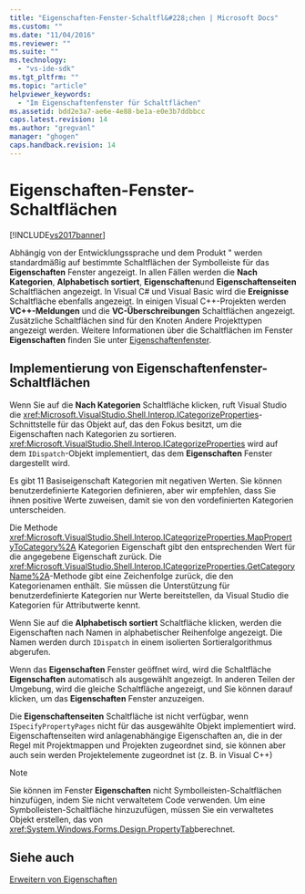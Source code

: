 ```yaml
---
title: "Eigenschaften-Fenster-Schaltfl&#228;chen | Microsoft Docs"
ms.custom: ""
ms.date: "11/04/2016"
ms.reviewer: ""
ms.suite: ""
ms.technology: 
  - "vs-ide-sdk"
ms.tgt_pltfrm: ""
ms.topic: "article"
helpviewer_keywords: 
  - "Im Eigenschaftenfenster für Schaltflächen"
ms.assetid: bdd2e3a7-ae6e-4e88-be1a-e0e3b7ddbbcc
caps.latest.revision: 14
ms.author: "gregvanl"
manager: "ghogen"
caps.handback.revision: 14
---
```

# Eigenschaften-Fenster-Schaltfl&#228;chen
[!INCLUDE[vs2017banner](../../code-quality/includes/vs2017banner.md)]

Abhängig von der Entwicklungssprache und dem Produkt " werden standardmäßig auf bestimmte Schaltflächen der Symbolleiste für das **Eigenschaften** Fenster angezeigt.  In allen Fällen werden die **Nach Kategorien**, **Alphabetisch sortiert**, **Eigenschaften**und **Eigenschaftenseiten** Schaltflächen angezeigt.  In Visual C\# und Visual Basic wird die **Ereignisse** Schaltfläche ebenfalls angezeigt.  In einigen Visual C\+\+\-Projekten werden **VC\+\+\-Meldungen** und die **VC\-Überschreibungen** Schaltflächen angezeigt.  Zusätzliche Schaltflächen sind für den Knoten Andere Projekttypen angezeigt werden.  Weitere Informationen über die Schaltflächen im Fenster **Eigenschaften** finden Sie unter [Eigenschaftenfenster](../../ide/reference/properties-window.md).  
  
## Implementierung von Eigenschaftenfenster\-Schaltflächen  
 Wenn Sie auf die **Nach Kategorien** Schaltfläche klicken, ruft Visual Studio die <xref:Microsoft.VisualStudio.Shell.Interop.ICategorizeProperties>\-Schnittstelle für das Objekt auf, das den Fokus besitzt, um die Eigenschaften nach Kategorien zu sortieren.  <xref:Microsoft.VisualStudio.Shell.Interop.ICategorizeProperties> wird auf dem `IDispatch`\-Objekt implementiert, das dem **Eigenschaften** Fenster dargestellt wird.  
  
 Es gibt 11 Basiseigenschaft Kategorien mit negativen Werten.  Sie können benutzerdefinierte Kategorien definieren, aber wir empfehlen, dass Sie ihnen positive Werte zuweisen, damit sie von den vordefinierten Kategorien unterscheiden.  
  
 Die Methode <xref:Microsoft.VisualStudio.Shell.Interop.ICategorizeProperties.MapPropertyToCategory%2A> Kategorien Eigenschaft gibt den entsprechenden Wert für die angegebene Eigenschaft zurück.  Die <xref:Microsoft.VisualStudio.Shell.Interop.ICategorizeProperties.GetCategoryName%2A>\-Methode gibt eine Zeichenfolge zurück, die den Kategorienamen enthält.  Sie müssen die Unterstützung für benutzerdefinierte Kategorien nur Werte bereitstellen, da Visual Studio die Kategorien für Attributwerte kennt.  
  
 Wenn Sie auf die **Alphabetisch sortiert** Schaltfläche klicken, werden die Eigenschaften nach Namen in alphabetischer Reihenfolge angezeigt.  Die Namen werden durch `IDispatch` in einem isolierten Sortieralgorithmus abgerufen.  
  
 Wenn das **Eigenschaften** Fenster geöffnet wird, wird die Schaltfläche **Eigenschaften** automatisch als ausgewählt angezeigt.  In anderen Teilen der Umgebung, wird die gleiche Schaltfläche angezeigt, und Sie können darauf klicken, um das **Eigenschaften** Fenster anzuzeigen.  
  
 Die **Eigenschaftenseiten** Schaltfläche ist nicht verfügbar, wenn `ISpecifyPropertyPages` nicht für das ausgewählte Objekt implementiert wird.  Eigenschaftenseiten wird anlagenabhängige Eigenschaften an, die in der Regel mit Projektmappen und Projekten zugeordnet sind, sie können aber auch sein werden Projektelemente zugeordnet ist \(z. B. in Visual C\+\+\)  
  
> [!NOTE]
>  Sie können im Fenster **Eigenschaften** nicht Symbolleisten\-Schaltflächen hinzufügen, indem Sie nicht verwaltetem Code verwenden.  Um eine Symbolleisten\-Schaltfläche hinzuzufügen, müssen Sie ein verwaltetes Objekt erstellen, das von <xref:System.Windows.Forms.Design.PropertyTab>berechnet.  
  
## Siehe auch  
 [Erweitern von Eigenschaften](../../extensibility/internals/extending-properties.md)